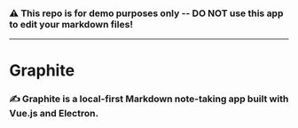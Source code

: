 ### ⚠️ This repo is for demo purposes only -- DO NOT use this app to edit your markdown files!
---

# Graphite 
### ✍️ Graphite is a local-first Markdown note-taking app built with Vue.js and Electron.
